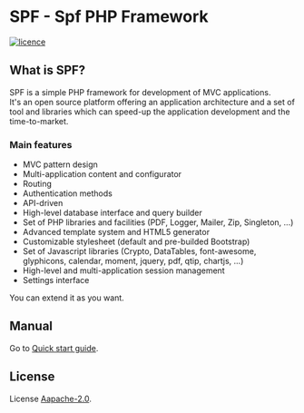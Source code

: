 SPF - Spf PHP Framework                       
=======================

[![licence](https://img.shields.io/static/v1?label=licence&message=Apache%202.0&color=blue)](http://www.apache.org/licenses/LICENSE-2.0)

## What is SPF?

SPF is a simple PHP framework for development of MVC applications.  
It's an open source platform offering an application architecture and a set of tool and libraries which can speed-up the application development and the time-to-market.


### Main features

- MVC pattern design
- Multi-application content and configurator
- Routing
- Authentication methods
- API-driven
- High-level database interface and query builder
- Set of PHP libraries and facilities (PDF, Logger, Mailer, Zip, Singleton, ...)
- Advanced template system and HTML5 generator
- Customizable stylesheet (default and pre-builded Bootstrap)
- Set of Javascript libraries (Crypto, DataTables, font-awesome, glyphicons, calendar, moment, jquery, pdf, qtip, chartjs, ...)
- High-level and multi-application session management
- Settings interface

You can extend it as you want. 

## Manual
Go to [Quick start guide](https://ssilviogit.github.io/test/manual/docs/).


## License
License [Aapache-2.0](http://www.apache.org/licenses/LICENSE-2.0).